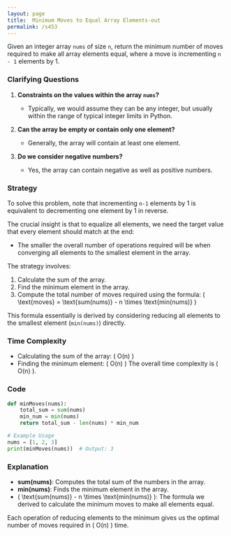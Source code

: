 ```yaml
---
layout: page
title:  Minimum Moves to Equal Array Elements-out
permalink: /s453
---
```

Given an integer array `nums` of size `n`, return the minimum number of moves required to make all array elements equal, where a move is incrementing `n - 1` elements by 1.

### Clarifying Questions
1. **Constraints on the values within the array `nums`?**
   - Typically, we would assume they can be any integer, but usually within the range of typical integer limits in Python.

2. **Can the array be empty or contain only one element?**
   - Generally, the array will contain at least one element.

3. **Do we consider negative numbers?**
   - Yes, the array can contain negative as well as positive numbers.

### Strategy
To solve this problem, note that incrementing `n-1` elements by 1 is equivalent to decrementing one element by 1 in reverse. 

The crucial insight is that to equalize all elements, we need the target value that every element should match at the end:
- The smaller the overall number of operations required will be when converging all elements to the smallest element in the array.

The strategy involves:
1. Calculate the sum of the array.
2. Find the minimum element in the array.
3. Compute the total number of moves required using the formula: \( \text{moves} = \text{sum(nums)} - n \times \text{min(nums)} \)

This formula essentially is derived by considering reducing all elements to the smallest element (`min(nums)`) directly.

### Time Complexity
- Calculating the sum of the array: \( O(n) \)
- Finding the minimum element: \( O(n) \)
The overall time complexity is \( O(n) \).

### Code

```python
def minMoves(nums):
    total_sum = sum(nums)
    min_num = min(nums)
    return total_sum - len(nums) * min_num

# Example Usage
nums = [1, 2, 3]
print(minMoves(nums))  # Output: 3
```

### Explanation
- **sum(nums)**: Computes the total sum of the numbers in the array.
- **min(nums)**: Finds the minimum element in the array.
- \( \text{sum(nums)} - n \times \text{min(nums)} \): The formula we derived to calculate the minimum moves to make all elements equal.

Each operation of reducing elements to the minimum gives us the optimal number of moves required in \( O(n) \) time.